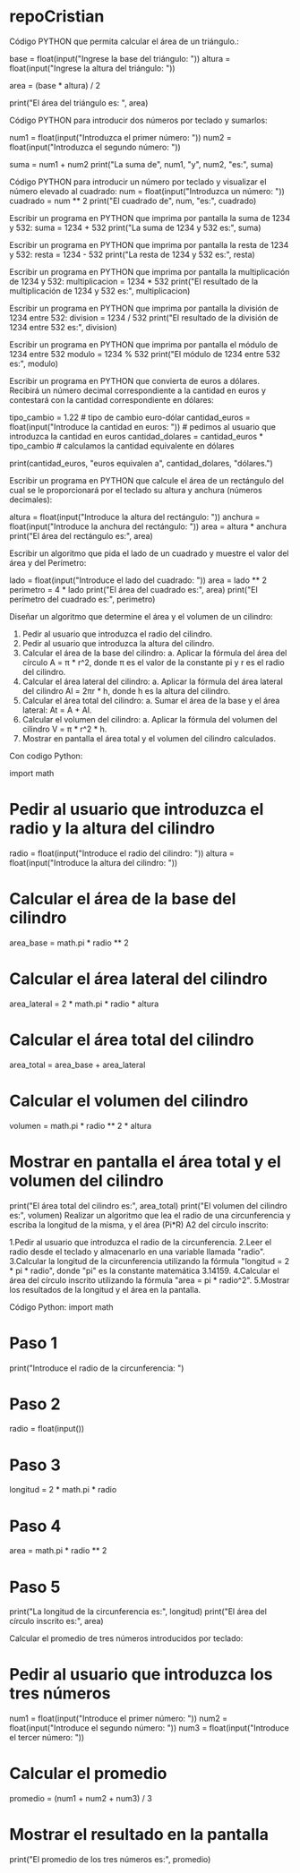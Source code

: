 # repoCristian

Código PYTHON que permita calcular el área de un triángulo.:

base = float(input("Ingrese la base del triángulo: "))
altura = float(input("Ingrese la altura del triángulo: "))

area = (base * altura) / 2

print("El área del triángulo es: ", area)


Código PYTHON para introducir dos números por teclado y sumarlos:

num1 = float(input("Introduzca el primer número: "))
num2 = float(input("Introduzca el segundo número: "))

suma = num1 + num2
print("La suma de", num1, "y", num2, "es:", suma)


Código PYTHON para introducir un número por teclado y visualizar el número elevado al cuadrado:
num = float(input("Introduzca un número: "))
cuadrado = num ** 2
print("El cuadrado de", num, "es:", cuadrado)


Escribir un programa en PYTHON que imprima por pantalla la suma de 1234 y 532: 
suma = 1234 + 532
print("La suma de 1234 y 532 es:", suma)


Escribir un programa en PYTHON que imprima por pantalla la resta de 1234 y 532: 
resta = 1234 - 532
print("La resta de 1234 y 532 es:", resta)





Escribir un programa en PYTHON que imprima por pantalla la multiplicación de 1234 y 532:
multiplicacion = 1234 * 532
print("El resultado de la multiplicación de 1234 y 532 es:", multiplicacion)


Escribir un programa en PYTHON que imprima por pantalla la división de 1234 entre 532:
division = 1234 / 532
print("El resultado de la división de 1234 entre 532 es:", division)


Escribir un programa en PYTHON que imprima por pantalla el módulo de 1234 entre 532 
modulo = 1234 % 532
print("El módulo de 1234 entre 532 es:", modulo)


Escribir un programa en PYTHON que convierta de euros a dólares. Recibirá un número 
decimal correspondiente a la cantidad en euros y contestará con la cantidad 
correspondiente en dólares:

tipo_cambio = 1.22 # tipo de cambio euro-dólar
cantidad_euros = float(input("Introduce la cantidad en euros: ")) # pedimos al usuario que introduzca la cantidad en euros
cantidad_dolares = cantidad_euros * tipo_cambio # calculamos la cantidad equivalente en dólares

print(cantidad_euros, "euros equivalen a", cantidad_dolares, "dólares.")


Escribir un programa en PYTHON que calcule el área de un rectángulo del cual se le 
proporcionará por el teclado su altura y anchura (números decimales):

altura = float(input("Introduce la altura del rectángulo: "))
anchura = float(input("Introduce la anchura del rectángulo: "))
area = altura * anchura
print("El área del rectángulo es:", area)







Escribir un algoritmo que pida el lado de un cuadrado y muestre el valor del área y del 
Perímetro:

lado = float(input("Introduce el lado del cuadrado: "))
area = lado ** 2
perimetro = 4 * lado
print("El área del cuadrado es:", area)
print("El perímetro del cuadrado es:", perimetro) 


Diseñar un algoritmo que determine el área y el volumen de un cilindro:

1. Pedir al usuario que introduzca el radio del cilindro.
2. Pedir al usuario que introduzca la altura del cilindro.
3. Calcular el área de la base del cilindro: 
   a. Aplicar la fórmula del área del círculo A = π * r^2, donde π es el valor de la constante pi y r es el radio del cilindro.
4. Calcular el área lateral del cilindro:
   a. Aplicar la fórmula del área lateral del cilindro Al = 2πr * h, donde h es la altura del cilindro.
5. Calcular el área total del cilindro:
   a. Sumar el área de la base y el área lateral: At = A + Al.
6. Calcular el volumen del cilindro:
   a. Aplicar la fórmula del volumen del cilindro V = π * r^2 * h.
7. Mostrar en pantalla el área total y el volumen del cilindro calculados. 

Con codigo Python: 

import math

# Pedir al usuario que introduzca el radio y la altura del cilindro
radio = float(input("Introduce el radio del cilindro: "))
altura = float(input("Introduce la altura del cilindro: "))

# Calcular el área de la base del cilindro
area_base = math.pi * radio ** 2

# Calcular el área lateral del cilindro
area_lateral = 2 * math.pi * radio * altura

# Calcular el área total del cilindro
area_total = area_base + area_lateral

# Calcular el volumen del cilindro
volumen = math.pi * radio ** 2 * altura

# Mostrar en pantalla el área total y el volumen del cilindro
print("El área total del cilindro es:", area_total)
print("El volumen del cilindro es:", volumen)
Realizar un algoritmo que lea el radio de una circunferencia y escriba la longitud de la 
misma, y el área (Pi*R) A2 del círculo inscrito:

1.Pedir al usuario que introduzca el radio de la circunferencia.
2.Leer el radio desde el teclado y almacenarlo en una variable llamada "radio".
3.Calcular la longitud de la circunferencia utilizando la fórmula "longitud = 2 * pi * radio", donde "pi" es la constante matemática 3.14159.
4.Calcular el área del círculo inscrito utilizando la fórmula "area = pi * radio^2".
5.Mostrar los resultados de la longitud y el área en la pantalla.

Código Python:
import math

# Paso 1
print("Introduce el radio de la circunferencia: ")

# Paso 2
radio = float(input())

# Paso 3
longitud = 2 * math.pi * radio

# Paso 4
area = math.pi * radio ** 2

# Paso 5
print("La longitud de la circunferencia es:", longitud)
print("El área del círculo inscrito es:", area) 


Calcular el promedio de tres números introducidos por teclado:

# Pedir al usuario que introduzca los tres números
num1 = float(input("Introduce el primer número: "))
num2 = float(input("Introduce el segundo número: "))
num3 = float(input("Introduce el tercer número: "))

# Calcular el promedio
promedio = (num1 + num2 + num3) / 3

# Mostrar el resultado en la pantalla
print("El promedio de los tres números es:", promedio)

